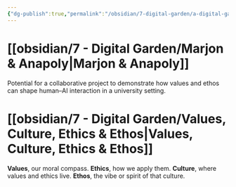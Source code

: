 ```yaml
---
{"dg-publish":true,"permalink":"/obsidian/7-digital-garden/a-digital-garden/","tags":["gardenEntry"],"created":"2025-08-11T21:46:53.866+01:00","updated":"2025-08-11T22:02:33.885+01:00"}
---
```


# [[obsidian/7 - Digital Garden/Marjon & Anapoly\|Marjon & Anapoly]]   
Potential for a collaborative project to demonstrate how values and ethos can shape human–AI interaction in a university setting.

# [[obsidian/7 - Digital Garden/Values, Culture, Ethics & Ethos\|Values, Culture, Ethics & Ethos]]

**Values**, our moral compass.
**Ethics**, how we apply them.
**Culture**, where values and ethics live.
**Ethos**, the vibe or spirit of that culture.